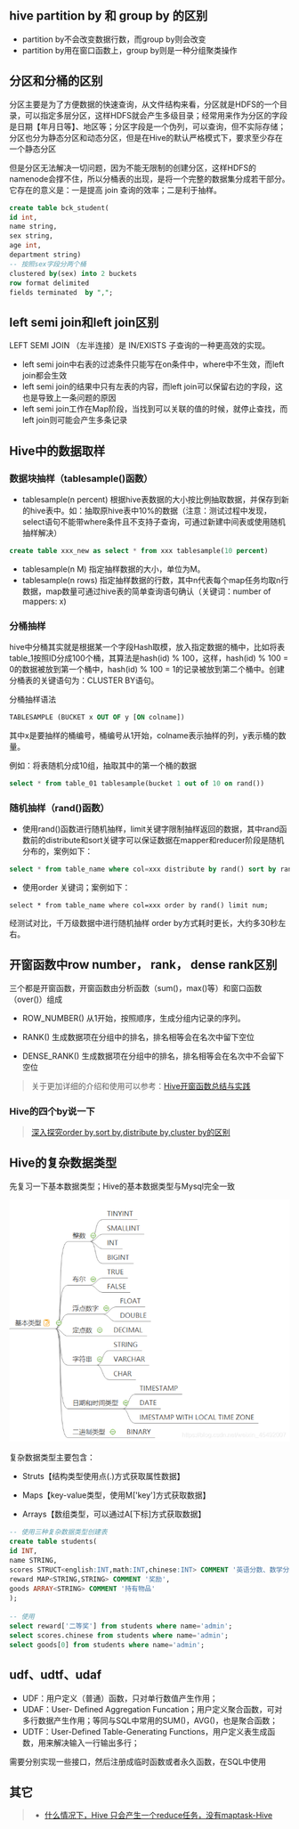 ## hive partition by 和 group by 的区别

- partition by不会改变数据行数，而group by则会改变
- partition by用在窗口函数上，group by则是一种分组聚类操作

## 分区和分桶的区别

分区主要是为了方便数据的快速查询，从文件结构来看，分区就是HDFS的一个目录，可以指定多层分区，这样HDFS就会产生多级目录；经常用来作为分区的字段是日期【年月日等】、地区等；分区字段是一个伪列，可以查询，但不实际存储；分区也分为静态分区和动态分区，但是在Hive的默认严格模式下，要求至少存在一个静态分区

但是分区无法解决一切问题，因为不能无限制的创建分区，这样HDFS的namenode会撑不住，所以分桶表的出现，是将一个完整的数据集分成若干部分。它存在的意义是：一是提高 join 查询的效率；二是利于抽样。

```sql
create table bck_student(   
id int,
name string,
sex string,
age int,
department string)
-- 按照sex字段分两个桶
clustered by(sex) into 2 buckets
row format delimited
fields terminated  by ",";
```

## left semi join和left join区别

LEFT SEMI JOIN （左半连接）是 IN/EXISTS 子查询的一种更高效的实现。

- left semi join中右表的过滤条件只能写在on条件中，where中不生效，而left join都会生效
- left semi join的结果中只有左表的内容，而left join可以保留右边的字段，这也是导致上一条问题的原因
- left semi join工作在Map阶段，当找到可以关联的值的时候，就停止查找，而left join则可能会产生多条记录

## Hive中的数据取样

### 数据块抽样（tablesample()函数）

- tablesample(n percent) 根据hive表数据的大小按比例抽取数据，并保存到新的hive表中。如：抽取原hive表中10%的数据（注意：测试过程中发现，select语句不能带where条件且不支持子查询，可通过新建中间表或使用随机抽样解决）

```sql
create table xxx_new as select * from xxx tablesample(10 percent)
```

- tablesample(n M) 指定抽样数据的大小，单位为M。
- tablesample(n rows) 指定抽样数据的行数，其中n代表每个map任务均取n行数据，map数量可通过hive表的简单查询语句确认（关键词：number of mappers: x)

### 分桶抽样

hive中分桶其实就是根据某一个字段Hash取模，放入指定数据的桶中，比如将表table_1按照ID分成100个桶，其算法是hash(id) % 100，这样，hash(id) % 100 = 0的数据被放到第一个桶中，hash(id) % 100 = 1的记录被放到第二个桶中。创建分桶表的关键语句为：CLUSTER BY语句。

分桶抽样语法

```sql
TABLESAMPLE (BUCKET x OUT OF y [ON colname])
```

其中x是要抽样的桶编号，桶编号从1开始，colname表示抽样的列，y表示桶的数量。

例如：将表随机分成10组，抽取其中的第一个桶的数据

```sql
select * from table_01 tablesample(bucket 1 out of 10 on rand())
```

### 随机抽样（rand()函数）

- 使用rand()函数进行随机抽样，limit关键字限制抽样返回的数据，其中rand函数前的distribute和sort关键字可以保证数据在mapper和reducer阶段是随机分布的，案例如下：

```sql
select * from table_name where col=xxx distribute by rand() sort by rand() limit num;
```

- 使用order 关键词；案例如下：

```plsql
select * from table_name where col=xxx order by rand() limit num;
```

经测试对比，千万级数据中进行随机抽样 order by方式耗时更长，大约多30秒左右。

## 开窗函数中row number， rank， dense rank区别

三个都是开窗函数，开窗函数由分析函数（sum()，max()等）和窗口函数（over()）组成

- ROW_NUMBER() 从1开始，按照顺序，生成分组内记录的序列。

- RANK() 生成数据项在分组中的排名，排名相等会在名次中留下空位

- DENSE_RANK() 生成数据项在分组中的排名，排名相等会在名次中不会留下空位

> 关于更加详细的介绍和使用可以参考：[Hive开窗函数总结与实践 ](https://cloud.tencent.com/developer/article/1780007)

### Hive的四个by说一下

> [深入探究order by,sort by,distribute by,cluster by的区别](https://mp.weixin.qq.com/s?__biz=MzI2MDQzOTk3MQ==&mid=2247485089&idx=1&sn=1224bc187e02e0d725487f6ed85752ee&chksm=ea68ec6ddd1f657bc39f01dc68c726ce4879848a65211ce2a2d3215a549a2e589c2eac3a5bef&scene=21)

## Hive的复杂数据类型

先复习一下基本数据类型；Hive的基本数据类型与Mysql完全一致

​                 <img src="Hive%E7%9F%A5%E8%AF%86%E7%82%B9.assets/pesM1BAKdoKljptJh_zSMg.png" alt="img" style="zoom:80%;" />        

复杂数据类型主要包含：

- Struts【结构类型使用点(.)方式获取属性数据】

- Maps【key-value类型，使用M['key']方式获取数据】

- Arrays【数组类型，可以通过A[下标]方式获取数据】

```sql
-- 使用三种复杂数据类型创建表
create table students(
id INT,
name STRING,
scores STRUCT<english:INT,math:INT,chinese:INT> COMMENT '英语分数、数学分数、语文分数',
reward MAP<STRING,STRING> COMMENT '奖励',
goods ARRAY<STRING> COMMENT '持有物品'
);

-- 使用
select reward['二等奖'] from students where name='admin';
select scores.chinese from students where name='admin';
select goods[0] from students where name='admin';
```

## udf、udtf、udaf

- UDF：用户定义（普通）函数，只对单行数值产生作用；
- UDAF：User- Defined Aggregation Funcation；用户定义聚合函数，可对多行数据产生作用；等同与SQL中常用的SUM()，AVG()，也是聚合函数；
- UDTF：User-Defined Table-Generating Functions，用户定义表生成函数，用来解决输入一行输出多行；

需要分别实现一些接口，然后注册成临时函数或者永久函数，在SQL中使用

## 其它

> - [什么情况下，Hive 只会产生一个reduce任务，没有maptask-Hive](https://www.aboutyun.com/thread-30604-1-1.html)

